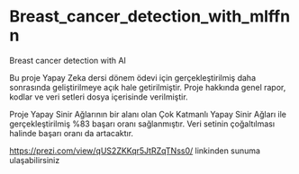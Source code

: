 # Breast_cancer_detection_with_mlffnn
Breast cancer detection with AI

Bu proje Yapay Zeka dersi dönem ödevi için gerçekleştirilmiş daha sonrasında geliştirilmeye açık hale getirilmiştir. Proje hakkında genel rapor, kodlar ve veri setleri dosya içerisinde verilmiştir.

Proje Yapay Sinir Ağlarının bir alanı olan Çok Katmanlı Yapay Sinir Ağları ile gerçekleştirilmiş %83 başarı oranı sağlanmıştır. Veri setinin çoğaltılması halinde başarı oranı da artacaktır.

https://prezi.com/view/qUS2ZKKqr5JtRZqTNss0/ linkinden sunuma ulaşabilirsiniz
